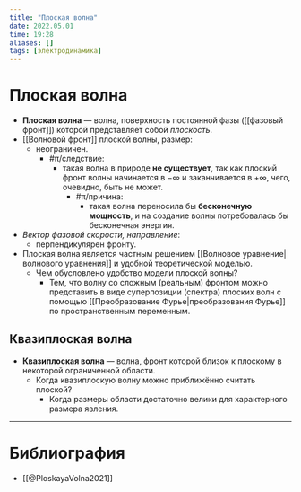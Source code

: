 ```yaml
---
title: "Плоская волна"
date: 2022.05.01
time: 19:28
aliases: []
tags: [электродинамика]
---
```


# Плоская волна

- **Плоская волна** — волна, поверхность постоянной фазы ([[фазовый фронт]]) которой представляет собой *плоскость*.
- [[Волновой фронт]] плоской волны, размер:
	- неограничен.
		- #π/следствие:
			- такая волна в природе **не существует**, так как плоский фронт волны начинается в $-\infty$ и заканчивается в $+\infty$, чего, очевидно, быть не может.
				- #π/причина:
					- такая волна переносила бы **бесконечную мощность**, и на создание волны потребовалась бы бесконечная энергия.
- *Вектор фазовой скорости, направление*:
	- перпендикулярен фронту.
- Плоская волна является частным решением [[Волновое уравнение|волнового уравнения]] и удобной теоретической моделью.
	- Чем обусловлено удобство модели плоской волны?
		- Тем, что волну со сложным (реальным) фронтом можно представить в виде суперпозиции (спектра) плоских волн с помощью [[Преобразование Фурье|преобразования Фурье]] по пространственным переменным.

## Квазиплоская волна

- **Квазиплоская волна** — волна, фронт которой близок к плоскому в некоторой ограниченной области.
	- Когда квазиплоскую волну можно приближённо считать плоской?
		- Когда размеры области достаточно велики для характерного размера явления.

---

# Библиография

- [[@PloskayaVolna2021]]